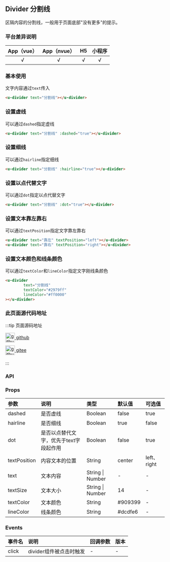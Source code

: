 ## Divider 分割线 <to-api/>

<demo-model url="/pages/componentsA/divider/divider"></demo-model>


区隔内容的分割线，一般用于页面底部"没有更多"的提示。

### 平台差异说明

|App（vue）|App（nvue）|H5|小程序|
|:-:|:-:|:-:|:-:|
|√|√|√|√|

### 基本使用

文字内容通过`text`传入

```html
<u-divider text="分割线"></u-divider>
```

### 设置虚线
可以通过`dashed`指定虚线
```html
<u-divider text="分割线" :dashed="true"></u-divider>
```

### 设置细线
可以通过`hairline`指定细线
```html
<u-divider text="分割线" :hairline="true"></u-divider>
```

### 设置以点代替文字
可以通过`dot`指定以点代替文字
```html
<u-divider text="分割线" :dot="true"></u-divider>
```

### 设置文本靠左靠右
可以通过`textPosition`指定文字靠左靠右
```html
<u-divider text="靠左" textPosition="left"></u-divider>
<u-divider text="靠右" textPosition="right"></u-divider>
```

### 设置文本颜色和线条颜色
可以通过`textColor`和`lineColor`指定文字刚线条颜色
```html
<u-divider
        text="分割线"
        textColor="#2979ff"
        lineColor="#ff0000"
></u-divider>
```

### 此页面源代码地址

:::tip 页面源码地址
<br/>

<a href="https://github.com/umicro/uView2.0/blob/master/pages/componentsA/divider/divider.nvue" target="_blank" style="display: flex;align-items: center">
   <img height="30" src="https://vkceyugu.cdn.bspapp.com/VKCEYUGU-8f7e1d02-dcb1-46ba-90db-ae32fea44f22/4b2bf3e5-68ad-4a15-b0d1-00b7a5246eab.png" title="github" width="30"/>&nbsp;github
</a>

<a href="https://gitee.com/umicro/uView2.0/blob/master/pages/componentsA/divider/divider.nvue" target="_blank" style="display: flex;align-items: center;margin-top: 10px">
   <img height="30" src="https://vkceyugu.cdn.bspapp.com/VKCEYUGU-8f7e1d02-dcb1-46ba-90db-ae32fea44f22/0d0bc2dc-64e3-4ea1-a641-9c23d198e36d.png" title="github" width="30"/>&nbsp;gitee
</a>

<br/>
:::

### API

### Props

| 参数			| 说明									| 类型					|默认值		| 可选值			|
|:-				|:-										|:-						|:-			|:-				|
| dashed		| 是否虚线								| Boolean				| false		| true			|
| hairline		| 是否细线								| Boolean				| true		| false			|
| dot			| 是否以点替代文字，优先于text字段起作用	| Boolean				| false		| true			|
| textPosition	| 内容文本的位置							| String				| center	| left、right	|
| text			| 文本内容								| String &#124; Number	| -			| -				|
| textSize		| 文本大小								| String &#124; Number	| 14		| -				|
| textColor		| 文本颜色								| String				| #909399	| -				|
| lineColor		| 线条颜色								| String				| #dcdfe6	| -				|


### Events

|事件名	|说明						|回调参数	|版本	|
|:-		|:-							|:-			|:-		|
| click	| divider组件被点击时触发		| -			| -		|
